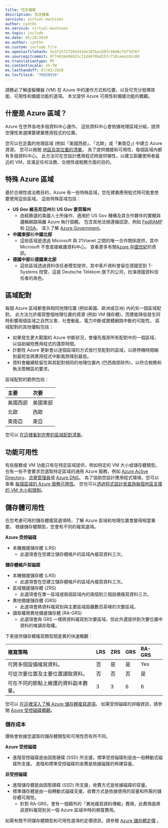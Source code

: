 ```yaml
---
title: 包含檔案
description: 包含檔案
services: virtual-machines
author: cynthn
ms.service: virtual-machines
ms.topic: include
ms.date: 05/28/2019
ms.author: cynthn
ms.custom: include file
ms.openlocfilehash: 5e3f25727204343de107bacb9fc99d6cfb77d76f
ms.sourcegitcommit: 877491bd46921c11dd478bd25fc718ceee2dcc08
ms.translationtype: MT
ms.contentlocale: zh-TW
ms.lasthandoff: 07/02/2020
ms.locfileid: "76020916"
---
```

請務必了解虛擬機器 (VM) 在 Azure 中的運作方式和位置，以及可充分發揮效能、可用性和備援功能的選項。 本文提供 Azure 可用性和備援功能的概觀。


## <a name="what-are-azure-regions"></a>什麼是 Azure 區域？
Azure 在世界各地多個資料中心運作。 這些資料中心會依據地理區域分組，提供您彈性來選擇要建置應用程式的位置。 

您可以在定義的地理區域 (例如「美國西部」、「北歐」或「東南亞」) 中建立 Azure 資源。 您可以檢閱 [地區及其位置的清單](https://azure.microsoft.com/regions/)。 為了提供備援和可用性，每個區域內都有多個資料中心。 此方法可在您設計應用程式時提供彈性，以建立距離使用者最近的 VM，並滿足任何法務、合規性或稅務方面的目的。

## <a name="special-azure-regions"></a>特殊 Azure 區域
基於合規性或法務目的，Azure 有一些特殊區域，您在建置應用程式時可能會想要使用這些區域。 這些特殊區域包括：

* **US Gov 維吉尼亞州**和 **US Gov 愛荷華州**
  * 由經篩選的美國人士所操作、適用於 US Gov 機構及其合作夥伴的實體與邏輯網路隔離 Azure 執行個體。 包含其他法規遵循認證，例如 [FedRAMP](https://www.microsoft.com/en-us/TrustCenter/Compliance/FedRAMP) 和 [DISA](https://www.microsoft.com/en-us/TrustCenter/Compliance/DISA)。 深入了解 [Azure Government](https://azure.microsoft.com/features/gov/)。
* **中國東部**和**中國北部**
  * 這些區域是透過 Microsoft 與 21Vianet 之間的唯一合作關係提供，其中 Microsoft 不會直接維護資料中心。 查看更多有關[Azure 中國世紀](https://www.windowsazure.cn/)的資訊。
* **德國中部**和**德國東北部**
  * 這些區域透過資料信任者模型提供，其中客戶資料會留在德國受到 T-Systems 控管，這是 Deutsche Telekom 旗下的公司，扮演德國資料信任者的角色。

## <a name="region-pairs"></a>區域配對
每個 Azure 區域都會與相同地理位置 (例如美國、歐洲或亞洲) 內的另一個區域配對。 此方法允許複寫整個地理位置的資源 (例如 VM 儲存體)，而應能降低發生同時影響兩個區域之自然災害、社會動亂、電力中斷或實體網路中斷的可能性。 區域配對的其他優點包括：

* 如果發生更大範圍的 Azure 中斷狀況，會優先復原所有配對中的一個區域，以協助縮短應用程式的還原時間。 
* 計劃性 Azure 更新會以逐個區域的方式發行至配對的區域，以將停機時間縮到最短並將應用程式中斷風險降到最低。
* 資料會繼續駐留在與其配對相同的地理位置內 (巴西南部除外)，以符合稅務和執法管轄區的要求。

區域配對的範例包括：

| 主要 | 次要 |
|:--- |:--- |
| 美國西部 |美國東部 |
| 北歐 |西歐 |
| 東南亞 |東亞 |

您可以 [在這裡看到完整的區域配對清單](../articles/best-practices-availability-paired-regions.md#what-are-paired-regions)。

## <a name="feature-availability"></a>功能可用性
有些服務或 VM 功能只有在特定區域提供，例如特定的 VM 大小或儲存體類型。 也有一些不會要求您選取特定區域的通用 Azure 服務，例如 [Azure Active Directory](../articles/active-directory/fundamentals/active-directory-whatis.md)、[流量管理員](../articles/traffic-manager/traffic-manager-overview.md)或 [Azure DNS](../articles/dns/dns-overview.md)。 為了協助您設計應用程式環境，您可以查看 [每個區域的 Azure 服務可用性](https://azure.microsoft.com/regions/#services)。 您也可以[透過程式設計來查詢每個地區支援的 VM 大小和限制](../articles/azure-resource-manager/templates/error-sku-not-available.md)。

## <a name="storage-availability"></a>儲存體可用性
在您考慮可用的儲存體複寫選項時，了解 Azure 區域和地理位置會變得相當重要。 根據儲存體類型，您會有不同的複寫選項。

**Azure 受控磁碟**
* 本機備援儲存體 (LRS)
  * 此選項會在您建立儲存體帳戶的區域內複寫資料三次。

**儲存體帳戶型磁碟**
* 本機備援儲存體 (LRS)
  * 此選項會在您建立儲存體帳戶的區域內複寫資料三次。
* 區域備援儲存體 (ZRS)
  * 此選項會在單一區域或兩個區域內的兩個到三個設備複寫資料三次。
* 異地備援儲存體 (GRS)
  * 此選項會將資料複寫到與主要區域距離數百英哩的次要區域。
* 讀取權限異地備援儲存體 (RA-GRS)
  * 此選項會與 GRS 一樣將資料複寫到次要區域，但此外還提供對次要位置中資料的唯讀存取權。

下表提供儲存體複寫類型間差異的快速概觀︰

| 複寫策略 | LRS | ZRS | GRS | RA-GRS |
|:--- |:--- |:--- |:--- |:--- |
| 可跨多個設備複寫資料。 |否 |是 |是 |Yes |
| 可從次要位置及主要位置讀取資料。 |否 |否 |否 |是 |
| 可在不同的節點上維護的資料副本數量。 |3 |3 |6 |6 |

您可以 [在這裡深入了解 Azure 儲存體複寫選項](../articles/storage/common/storage-redundancy.md)。 如需受控磁碟的詳細資訊，請參閱 [Azure 受控磁碟概觀](../articles/virtual-machines/windows/managed-disks-overview.md)。

### <a name="storage-costs"></a>儲存成本
價格會依據您選取的儲存體類型和可用性而有所不同。

**Azure 受控磁碟**
* 進階受控磁碟是由固態硬碟 (SSD) 所支援，標準受控磁碟則是由一般轉動式磁碟所支援。 進階和標準受控磁碟的收費是依據磁碟的佈建容量。

**非受控磁碟**
* 進階儲存體是由固態硬碟 (SSD) 所支援，收費方式是依據磁碟的容量。
* 標準儲存體是由一般轉動式磁碟支援，收費方式是依據使用的容量和所需的儲存體可用性。
  * 針對 RA-GRS，會有一個額外的「異地複寫資料傳輸」費用，此費用是將該資料複寫到另一個 Azure 區域中時的頻寬費用。

如需有關不同儲存體類型和可用性選項的定價資訊，請參閱 [Azure 儲存體定價](https://azure.microsoft.com/pricing/details/storage/) 。

